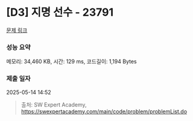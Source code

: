 # [D3] 지명 선수 - 23791 

[문제 링크](https://swexpertacademy.com/main/code/problem/problemDetail.do?contestProbId=AZU2weVqkoPHBIRK) 

### 성능 요약

메모리: 34,460 KB, 시간: 129 ms, 코드길이: 1,194 Bytes

### 제출 일자

2025-05-14 14:52



> 출처: SW Expert Academy, https://swexpertacademy.com/main/code/problem/problemList.do